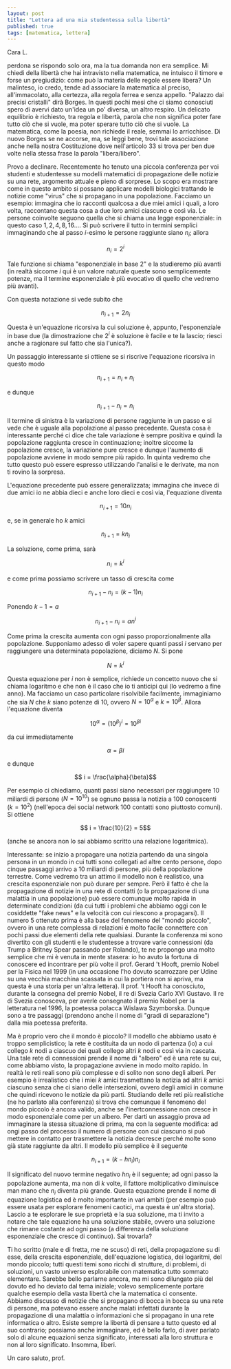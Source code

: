 ```yaml
---
layout: post
title: "Lettera ad una mia studentessa sulla libertà"
published: true
tags: [matematica, lettera]
---
```


Cara L.

perdona se rispondo solo ora, ma la tua domanda non era semplice. Mi chiedi della libertà che hai
intravisto nella matematica, ne intuisco il timore e forse un pregiudizio: come può la materia delle
regole essere libera? Un malinteso, io credo, tende ad associare la matematica al preciso,
all'immacolato, alla certezza, alla regola ferrea e senza appello. "Palazzo dai precisi cristalli" dirà
Borges. In questi pochi mesi che ci siamo conosciuti spero di avervi dato un'idea un po' diversa, un
altro respiro. Un delicato equilibrio è richiesto, tra regola e libertà, parola che non significa
poter fare tutto ciò che si vuole, ma poter sperare tutto ciò che si vuole. La matematica, come la
poesia, non richiede il reale, semmai lo arricchisce. Di nuovo Borges se ne accorse, ma, se leggi
bene, trovi tale associazione anche nella nostra Costituzione dove nell'articolo 33 si trova per ben
due volte nella stessa frase la parola "libera/libero".

Provo a declinare. Recentemente ho tenuto una piccola conferenza per voi studenti e studentesse su
modelli matematici di propagazione delle notizie su una rete, argomento attuale e pieno di sorprese.
Lo scopo era mostrare come in questo ambito si possano applicare modelli biologici trattando le
notizie come "virus" che si propagano in una popolazione. Facciamo un esempio: immagina che io
racconti qualcosa a due miei amici i quali, a loro volta, raccontano questa cosa a due loro amici
ciascuno e così via. Le persone coinvolte seguono quella che si chiama una legge esponenziale: in
questo caso $1, 2, 4, 8, 16 \ldots$. Si può scrivere il tutto in termini semplici immaginando che al
passo $i$-esimo le persone raggiunte siano $n_i$; allora

$$ n_i = 2^i $$

Tale funzione si chiama "esponenziale in base 2" e la studieremo più avanti (in realtà siccome $i$
qui è un valore naturale queste sono semplicemente potenze, ma il termine esponenziale è più
evocativo di quello che vedremo più avanti).

Con questa notazione si vede subito che

$$ n_{i+1} = 2 n_i $$

Questa è un'equazione ricorsiva la cui soluzione è, appunto, l'esponenziale in base due (la
dimostrazione che $2^i$ è soluzione è facile e te la lascio; riesci anche a ragionare sul fatto che
sia l'unica?).

Un passaggio interessante si ottiene se si riscrive l'equazione ricorsiva in questo modo

$$ n_{i+1} = n_i + n_i$$

e dunque

$$ n_{i+1} - n_i = n_i $$

Il termine di sinistra è la variazione di persone raggiunte in un passo e si vede che è uguale alla
popolazione al passo precedente. Questa cosa è interessante perché ci dice che tale variazione è
sempre positiva e quindi la popolazione raggiunta cresce in continuazione; inoltre siccome la
popolazione cresce, la
variazione pure cresce e dunque l'aumento di popolazione avviene in modo sempre più rapido. In
quinta vedremo che tutto questo può essere espresso utilizzando l'analisi e le derivate, ma non ti
rovino la sorpresa.

L'equazione precedente può essere generalizzata; immagina che invece di due amici io ne abbia dieci
e anche loro dieci e così via, l'equazione diventa

$$ n_{i+1} = 10 n_i $$

e, se in generale ho $k$ amici

$$ n_{i+1} = k n_i $$

La soluzione, come prima, sarà 

$$ n_i = k^i$$

e come prima possiamo scrivere un tasso di crescita come

$$ n_{i+1} - n_i = (k-1) n_i$$

Ponendo $k-1 = a$ 

$$ n_{i+1} - n_i = a n^i $$

Come prima la crescita aumenta con ogni passo proporzionalmente alla popolazione. Supponiamo adesso
di voler sapere quanti passi $i$ servano per raggiungere una determinata popolazione, diciamo $N$.
Si pone

$$ N = k^i $$

Questa equazione per $i$ non è semplice, richiede un concetto nuovo che si chiama logaritmo e che
non è il caso che io ti anticipi qui (lo vedremo a fine anno). Ma facciamo un caso particolare
risolvibile facilmente, immaginiamo che sia $N$ che $k$ siano potenze di $10$, ovvero $N =
10^\alpha$ e $k=10^\beta$. Allora l'equazione diventa

$$ 10^\alpha = (10^\beta)^i = 10^{\beta i} $$

da cui immediatamente

$$ \alpha = \beta i $$ 

e dunque

$$ i = \frac{\alpha}{\beta}$$

Per esempio ci chiediamo, quanti passi siano necessari per raggiungere $10$ miliardi di persone
($N = 10^{10}$) se ognuno passa la notizia a $100$ conoscenti ($k = 10^2$) (nell'epoca dei social
network $100$ contatti sono piuttosto comuni). Si ottiene

$$ i = \frac{10}{2} = 5$$

(anche se ancora non lo sai abbiamo scritto una relazione logaritmica).

Interessante: se inizio a propagare una notizia partendo da una singola persona in un mondo in cui
tutti sono collegati ad altre cento persone, dopo cinque passaggi arrivo a $10$ miliardi di persone,
più della popolazione terrestre. Come vedremo tra un attimo il modello non è realistico, una
crescita esponenziale non può durare per sempre. Però il fatto è che la propagazione di notizie in
una rete di contatti (o la propagazione di una malattia in una popolazione) può essere comunque molto rapida
in determinate condizioni (da cui tutti i problemi che abbiamo oggi con le cosiddette "fake news" e
la velocità con cui riescono a propagarsi). Il numero $5$ ottenuto prima è alla base del fenomeno del "mondo
piccolo", ovvero in una rete complessa di relazioni è molto facile connettere con pochi passi due
elementi della rete qualsiasi. Durante la conferenza mi sono divertito con gli studenti e le
studentesse a trovare varie connessioni (da Trump a Britney Spear passando per Rolando), te ne
propongo una molto semplice che mi è venuta in mente stasera: io ho avuto la fortuna di conoscere ed
incontrare per più volte il prof. Gerard 't Hooft, premio Nobel per la Fisica nel 1999 (in una
occasione l'ho dovuto scarrozzare per Udine su una vecchia macchina scassata in cui la portiera non si
apriva, ma questa è una storia per un'altra lettera). Il prof. 't Hooft ha conosciuto, durante la
consegna del premio Nobel, il re di Svezia Carlo XVI Gustavo. Il re di Svezia conosceva, per averle
consegnato il premio Nobel per la letteratura nel 1996, la poetessa polacca Wislawa Szymborska.
Dunque sono a tre passaggi (prendono anche il nome di "gradi di separazione") dalla mia poetessa
preferita. 

Ma è proprio vero che il mondo è piccolo? Il modello che abbiamo usato è troppo semplicistico; la
rete è costituita da un nodo di partenza (io) a cui collego $k$ nodi a ciascuo dei quali collego
altri $k$ nodi e così via in cascata. Una tale rete di connessioni prende il nome di "albero" ed è
una rete su cui, come abbiamo visto, la propagazione avviene in modo molto rapido. In realtà le reti
reali sono più complesse e di solito non sono degli alberi. Per esempio è irrealistico che i miei
$k$ amici trasmettano la notizia ad altri $k$ amici ciascuno senza che ci siano delle
intersezioni, ovvero degli amici in comune che quindi ricevono le notizie da più parti. Studiando
delle reti più realistiche (ne ho parlato alla conferenza) si trova che comunque il fenomeno del
mondo piccolo è ancora valido, anche se l'inertconnessione non cresce in modo esponenziale come per
un albero. Per darti un assaggio prova ad immaginare la stessa situazione di prima, ma con la
seguente modifica: ad ongi passo del processo il numero di persone con cui ciascuno si può mettere
in contatto per trasmettere la notizia decresce perché molte sono già state raggiunte da altri. Il
modello più semplice è il seguente

$$ n_{i+1} = (k-hn_i)n_i$$

Il significato del nuovo termine negativo $hn_i$ è il seguente; ad ogni passo la popolazione
aumenta, ma non di $k$ volte, il fattore moltiplicativo diminuisce man mano che $n_i$ diventa più
grande. Questa equazione prende il nome di equazione logistica ed è molto importante in vari ambiti
(per esempio può essere usata per esplorare fenomeni caotici, ma questa è un'altra storia).
Lascio a te esplorare le sue proprietà e la sua soluzione, ma ti invito a notare che tale equazione
ha una soluzione stabile, ovvero una soluzione che rimane costante ad ogni passo (a differenza della
soluzione esponenziale che cresce di continuo). Sai trovarla?

Ti ho scritto (male e di fretta, me ne scuso) di reti, della propagazione su di esse, della crescita esponenziale, dell'equazione
logistica, dei logaritmi, del mondo piccolo; tutti questi temi sono ricchi di strutture, di
problemi, di soluzioni, un vasto universo esplorabile con matematica tutto sommato elementare.
Sarebbe bello parlarne ancora, ma mi sono dilungato più del dovuto ed ho deviato dal tema iniziale; volevo semplicemente portare qualche esempio
della vasta libertà che la matematica ci consente. Abbiamo discusso di notizie che si propagano di
bocca in bocca su una rete di persone, ma potevano essere anche malati infettati durante la
propagazione di una malattia o informazioni che si propagano in una rete informatica o altro.
Esiste sempre la libertà di pensare a tutto questo ed al suo contrario; possiamo anche immaginare,
ed è bello farlo, di aver parlato solo di alcune equazioni senza significato, interessati alla loro
struttura e non al loro significato. Insomma, liberi.

Un caro saluto, prof.


